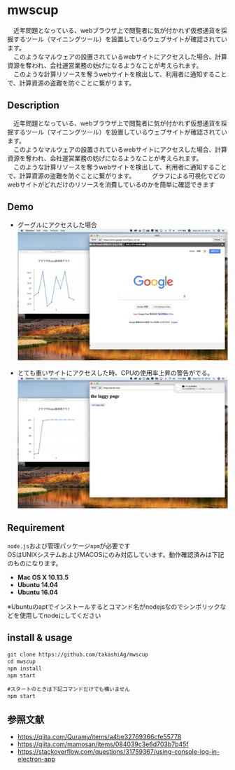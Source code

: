 mwscup
====
　近年問題となっている、webブラウザ上で閲覧者に気が付かれず仮想通貨を採掘するツール（マイニングツール）を設置しているウェブサイトが確認されています。  
　このようなマルウェアの設置されているwebサイトにアクセスした場合、計算資源を奪われ、会社運営業務の妨げになるようなことが考えられます。  
　このような計算リソースを奪うwebサイトを検出して、利用者に通知することで、計算資源の盗難を防ぐことに繋がります。

## Description
　近年問題となっている、webブラウザ上で閲覧者に気が付かれず仮想通貨を採掘するツール（マイニングツール）を設置しているウェブサイトが確認されています。  
　このようなマルウェアの設置されているwebサイトにアクセスした場合、計算資源を奪われ、会社運営業務の妨げになるようなことが考えられます。  
　このような計算リソースを奪うwebサイトを検出して、利用者に通知することで、計算資源の盗難を防ぐことに繋がります。　　
　グラフによる可視化でどのwebサイトがどれだけのリソースを消費しているのかを簡単に確認できます

## Demo
- グーグルにアクセスした場合
![グーグルにアクセスした時](image/グーグルにアクセスした時.png)　　
　　
  
- とても重いサイトにアクセスした時、CPUの使用率上昇の警告がでる。
![とても重いサイトにアクセスした時](image/とても重いサイトにアクセスした時.png)

## Requirement
``node.js``および管理パッケージ``npm``が必要です  
OSはUNIXシステムおよびMACOSにのみ対応しています。動作確認済みは下記のものになります。
- **Mac OS X 10.13.5**
- **Ubuntu 14.04**
- **Ubuntu 16.04**

※Ubuntuのaptでインストールするとコマンド名がnodejsなのでシンボリックなどを使用してnodeにしてください


## install & usage
```bash:bash
git clone https://github.com/takashiAg/mwscup
cd mwscup
npm install
npm start
```
```
#スタートのときは下記コマンドだけでも構いません
npm start
```

## 参照文献
- https://qiita.com/Quramy/items/a4be32769366cfe55778
- https://qiita.com/mamosan/items/084039c3e6d703b7b45f
- https://stackoverflow.com/questions/31759367/using-console-log-in-electron-app
